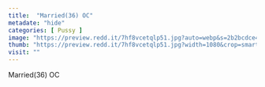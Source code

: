 ```yaml
---
title:  "Married(36) OC"
metadate: "hide"
categories: [ Pussy ]
image: "https://preview.redd.it/7hf8vcetqlp51.jpg?auto=webp&s=2b2bcdce403872d0dface0b9b13095f3bec9ac00"
thumb: "https://preview.redd.it/7hf8vcetqlp51.jpg?width=1080&crop=smart&auto=webp&s=dd54072b4160e199da01433826a8aaf7ff68bb78"
visit: ""
---
```

Married(36) OC
